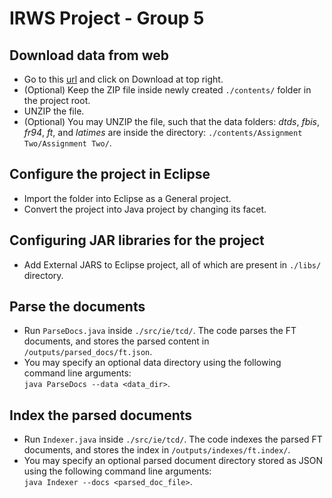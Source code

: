 IRWS Project - Group 5
==

Download data from web
--
* Go to this [url](https://drive.google.com/file/d/1MudJity9Ckh8jxapFx3OS-DLEkcvbYYx/view?nbsp) and click on Download at top right.
* (Optional) Keep the ZIP file inside newly created ```./contents/``` folder in the project root.
* UNZIP the file.
* (Optional) You may UNZIP the file, such that the data folders: *dtds*, *fbis*, *fr94*, *ft*, and *latimes* are inside the directory: ```./contents/Assignment Two/Assignment Two/```.

Configure the project in Eclipse
--
* Import the folder into Eclipse as a General project.
* Convert the project into Java project by changing its facet.

Configuring JAR libraries for the project
--
* Add External JARS to Eclipse project, all of which are present in ```./libs/``` directory.

Parse the documents
--
* Run ```ParseDocs.java``` inside ```./src/ie/tcd/```. The code parses the FT documents, and stores the parsed content in ```/outputs/parsed_docs/ft.json```.
* You may specify an optional data directory using the following command line arguments:<br/>
```java ParseDocs --data <data_dir>```.

Index the parsed documents
--
* Run ```Indexer.java``` inside ```./src/ie/tcd/```. The code indexes the parsed FT documents, and stores the index in ```/outputs/indexes/ft.index/```.
* You may specify an optional parsed document directory stored as JSON using the following command line arguments:<br/>
```java Indexer --docs <parsed_doc_file>```.